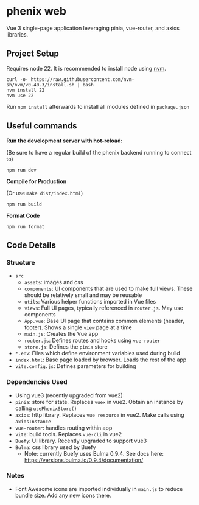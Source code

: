 # phenix web

Vue 3 single-page application leveraging pinia, vue-router, and axios libraries.

## Project Setup

Requires node 22. It is recommended to install node using [nvm](https://github.com/nvm-sh/nvm).

```
curl -o- https://raw.githubusercontent.com/nvm-sh/nvm/v0.40.3/install.sh | bash
nvm install 22
nvm use 22
```

Run `npm install` afterwards to install all modules defined in `package.json`

## Useful commands

**Run the development server with hot-reload:**

(Be sure to have a regular build of the phenix backend running to connect to)
```
npm run dev
```

**Compile for Production**

(Or use `make dist/index.html`)
```
npm run build
```

**Format Code**
```
npm run format
```

## Code Details

### Structure

* `src`
  * `assets`: images and css
  * `components`: UI components that are used to make full views. These should be relatively small and may be reusable
  * `utils`: Various helper functions imported in Vue files
  * `views`: Full UI pages, typically referenced in `router.js`. May use components
  * `App.vue`: Base UI page that contains common elements (header, footer). Shows a single `view` page at a time
  * `main.js`: Creates the Vue app
  * `router.js`: Defines routes and hooks using `vue-router` 
  * `store.js`: Defines the `pinia` store
* `*.env`: Files which define environment variables used during build
* `index.html`: Base page loaded by browser. Loads the rest of the app
* `vite.config.js`: Defines parameters for building


### Dependencies Used

* Using vue3 (recently upgraded from vue2)
* `pinia`: store for state. Replaces `vuex` in vue2. Obtain an instance by calling `usePhenixStore()`
* `axios`: http library. Replaces `vue resource` in vue2. Make calls using `axiosInstance`
* `vue-router`: handles routing within app
* `vite`: build tools. Replaces `vue-cli` in vue2
* `Buefy`: UI library. Recently upgraded to support vue3
* `Bulma`: css library used by Buefy
  * Note: currently Buefy uses Bulma 0.9.4. See docs here: https://versions.bulma.io/0.9.4/documentation/

### Notes
* Font Awesome icons are imported individually in `main.js` to reduce bundle size. Add any new icons there.
